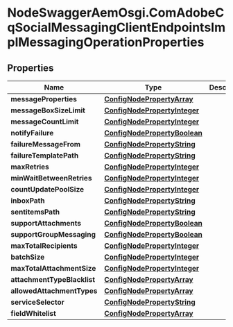# NodeSwaggerAemOsgi.ComAdobeCqSocialMessagingClientEndpointsImplMessagingOperationProperties

## Properties
Name | Type | Description | Notes
------------ | ------------- | ------------- | -------------
**messageProperties** | [**ConfigNodePropertyArray**](ConfigNodePropertyArray.md) |  | [optional] 
**messageBoxSizeLimit** | [**ConfigNodePropertyInteger**](ConfigNodePropertyInteger.md) |  | [optional] 
**messageCountLimit** | [**ConfigNodePropertyInteger**](ConfigNodePropertyInteger.md) |  | [optional] 
**notifyFailure** | [**ConfigNodePropertyBoolean**](ConfigNodePropertyBoolean.md) |  | [optional] 
**failureMessageFrom** | [**ConfigNodePropertyString**](ConfigNodePropertyString.md) |  | [optional] 
**failureTemplatePath** | [**ConfigNodePropertyString**](ConfigNodePropertyString.md) |  | [optional] 
**maxRetries** | [**ConfigNodePropertyInteger**](ConfigNodePropertyInteger.md) |  | [optional] 
**minWaitBetweenRetries** | [**ConfigNodePropertyInteger**](ConfigNodePropertyInteger.md) |  | [optional] 
**countUpdatePoolSize** | [**ConfigNodePropertyInteger**](ConfigNodePropertyInteger.md) |  | [optional] 
**inboxPath** | [**ConfigNodePropertyString**](ConfigNodePropertyString.md) |  | [optional] 
**sentitemsPath** | [**ConfigNodePropertyString**](ConfigNodePropertyString.md) |  | [optional] 
**supportAttachments** | [**ConfigNodePropertyBoolean**](ConfigNodePropertyBoolean.md) |  | [optional] 
**supportGroupMessaging** | [**ConfigNodePropertyBoolean**](ConfigNodePropertyBoolean.md) |  | [optional] 
**maxTotalRecipients** | [**ConfigNodePropertyInteger**](ConfigNodePropertyInteger.md) |  | [optional] 
**batchSize** | [**ConfigNodePropertyInteger**](ConfigNodePropertyInteger.md) |  | [optional] 
**maxTotalAttachmentSize** | [**ConfigNodePropertyInteger**](ConfigNodePropertyInteger.md) |  | [optional] 
**attachmentTypeBlacklist** | [**ConfigNodePropertyArray**](ConfigNodePropertyArray.md) |  | [optional] 
**allowedAttachmentTypes** | [**ConfigNodePropertyArray**](ConfigNodePropertyArray.md) |  | [optional] 
**serviceSelector** | [**ConfigNodePropertyString**](ConfigNodePropertyString.md) |  | [optional] 
**fieldWhitelist** | [**ConfigNodePropertyArray**](ConfigNodePropertyArray.md) |  | [optional] 


